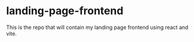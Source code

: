 # landing-page-frontend
This is the repo that will contain my landing page frontend using react and vite.
